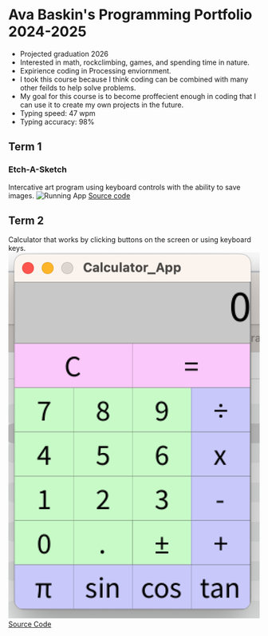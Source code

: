 # Ava Baskin's Programming Portfolio 2024-2025
* Projected graduation 2026
* Interested in math, rockclimbing, games, and spending time in nature.
* Expirience coding in Processing enviornment.
* I took this course because I think coding can be combined with many other feilds to help solve problems.
* My goal for this course is to become proffecient enough in coding that I can use it to create my own projects in the future.
* Typing speed: 47 wpm
* Typing accuracy: 98%

## Term 1
### Etch-A-Sketch
Intercative art program using keyboard controls with the ability to save images.
![Running App]()
[Source code]()
## Term 2
Calculator that works by clicking buttons on the screen or using keyboard keys.
![Running App](https://github.com/AvaBaskin13/programmingportfolio/blob/main/images/calculator%201.png?raw=true)
[Source Code]()
